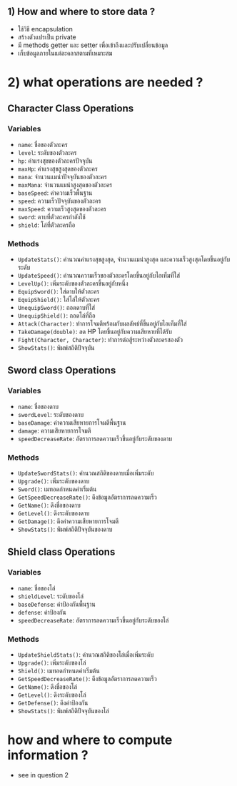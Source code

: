 
## 1) How and where to store data ?
- ใช้วิธี encapsulation 
- สร้างตัวแปรเป็น private
- มี methods getter และ setter เพื่อเข้าถึงและปรับเปลี่ยนข้อมูล
- เก็บข้อมูลภายในแต่ละคลาสตามที่เหมาะสม

# 2) what operations are needed ?

## Character Class Operations
### Variables
- `name`: ชื่อของตัวละคร
- `level`: ระดับของตัวละคร
- `hp`: ค่าแรงสุขของตัวละครปัจจุบัน
- `maxHp`: ค่าแรงสุขสูงสุดของตัวละคร
- `mana`: จำนวนแมน่าปัจจุบันของตัวละคร
- `maxMana`: จำนวนแมน่าสูงสุดของตัวละคร
- `baseSpeed`: ค่าความเร็วพื้นฐาน
- `speed`: ความเร็วปัจจุบันของตัวละคร
- `maxSpeed`: ความเร็วสูงสุดของตัวละคร
- `sword`: ดาบที่ตัวละครกำลังใช้
- `shield`: โล่ที่ตัวละครถือ

### Methods
- `UpdateStats()`: คำนวณค่าแรงสุขสูงสุด, จำนวนแมน่าสูงสุด และความเร็วสูงสุดโดยขึ้นอยู่กับระดับ
- `UpdateSpeed()`: คำนวณความเร็วของตัวละครโดยขึ้นอยู่กับไอเท็มที่ใส่
- `LevelUp()`: เพิ่มระดับของตัวละครขึ้นอยู่กับหนึ่ง
- `EquipSword()`: ใส่ดาบให้ตัวละคร
- `EquipShield()`: ใส่โล่ให้ตัวละคร
- `UnequipSword()`: ถอดดาบที่ใส่
- `UnequipShield()`: ถอดโล่ที่ถือ
- `Attack(Character)`: ทำการโจมตีพร้อมกับผลลัพธ์ที่ขึ้นอยู่กับไอเท็มที่ใส่
- `TakeDamage(double)`: ลด HP โดยขึ้นอยู่กับความเสียหายที่ได้รับ
- `Fight(Character, Character)`: ทำการต่อสู้ระหว่างตัวละครสองตัว
- `ShowStats()`: พิมพ์สถิติปัจจุบัน

## Sword class Operations
### Variables

- `name`: ชื่อของดาบ
- `swordLevel`: ระดับของดาบ
- `baseDamage`: ค่าความเสียหายการโจมตีพื้นฐาน
- `damage`: ความเสียหายการโจมตี
- `speedDecreaseRate`: อัตราการลดความเร็วขึ้นอยู่กับระดับของดาบ

### Methods

- `UpdateSwordStats()`: คำนวณสถิติของดาบเมื่อเพิ่มระดับ
- `Upgrade()`: เพิ่มระดับของดาบ
- `Sword()`: เมทอดกำหนดค่าเริ่มต้น
- `GetSpeedDecreaseRate()`: ดึงข้อมูลอัตราการลดความเร็ว
- `GetName()`: ดึงชื่อของดาบ
- `GetLevel()`: ดึงระดับของดาบ
- `GetDamage()`: ดึงค่าความเสียหายการโจมตี
- `ShowStats()`: พิมพ์สถิติปัจจุบันของดาบ

## Shield class Operations
### Variables
- `name`: ชื่อของโล่
- `shieldLevel`: ระดับของโล่
- `baseDefense`: ค่าป้องกันพื้นฐาน
- `defense`: ค่าป้องกัน
- `speedDecreaseRate`: อัตราการลดความเร็วขึ้นอยู่กับระดับของโล่

### Methods
- `UpdateShieldStats()`: คำนวณสถิติของโล่เมื่อเพิ่มระดับ
- `Upgrade()`: เพิ่มระดับของโล่
- `Shield()`: เมทอดกำหนดค่าเริ่มต้น
- `GetSpeedDecreaseRate()`: ดึงข้อมูลอัตราการลดความเร็ว
- `GetName()`: ดึงชื่อของโล่
- `GetLevel()`: ดึงระดับของโล่
- `GetDefense()`: ดึงค่าป้องกัน
- `ShowStats()`: พิมพ์สถิติปัจจุบันของโล่

# how and where to compute information ?
- see in question 2

